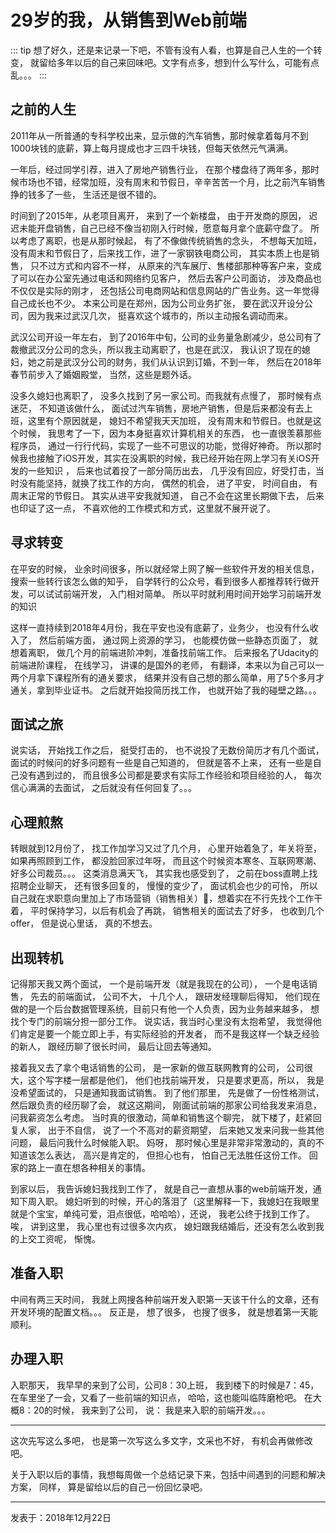 

# 29岁的我，从销售到Web前端		

::: tip
想了好久，还是来记录一下吧，不管有没有人看，也算是自己人生的一个转变， 就留给多年以后的自己来回味吧。文字有点多，想到什么写什么，可能有点乱。。。
:::

## 之前的人生

2011年从一所普通的专科学校出来，显示做的汽车销售，那时候拿着每月不到1000块钱的底薪，算上每月提成也才三四千块钱，但每天依然元气满满。
	
一年后，经过同学引荐，进入了房地产销售行业， 在那个楼盘待了两年多，那时候市场也不错，经常加班，没有周末和节假日，辛辛苦苦一个月，比之前汽车销售挣的钱多了一些， 生活还是很不错的。

时间到了2015年，从老项目离开， 来到了一个新楼盘， 由于开发商的原因， 迟迟未能开盘销售，自己已经不像当初刚入行时候，愿意每月拿个底薪守盘了。 所以考虑了离职，也是从那时候起， 有了不像做传统销售的念头， 不想每天加班，没有周末和节假日了，后来找工作，进了一家钢铁电商公司， 其实本质上也是销售， 只不过方式和内容不一样， 从原来的汽车展厅、售楼部那种等客户来，变成了可以在办公室先通过电话和网络约见客户， 然后去客户公司面访， 涉及商品也不仅仅是实际的刚才， 还包括公司电商网站和信息网站的广告业务。这一年觉得自己成长也不少。 本来公司是在郑州，因为公司业务扩张， 要在武汉开设分公司，因为我来过武汉几次， 挺喜欢这个城市的，所以主动报名调动而来。

武汉公司开设一年左右， 到了2016年中旬，公司的业务量急剧减少，总公司有了裁撤武汉分公司的念头，所以我主动离职了，也是在武汉， 我认识了现在的媳妇，她之前是武汉分公司的财务，我们从认识到订婚，不到一年， 然后在2018年春节前步入了婚姻殿堂， 当然，这些是题外话。

没多久媳妇也离职了， 没多久找到了另一家公司。而我就有点慢了， 那时候有点迷茫， 不知道该做什么， 面试过汽车销售，房地产销售，但是后来都没有去上班，这里有个原因就是， 媳妇不希望我天天加班， 没有周末和节假日。也就是这个时候， 我思考了一下，因为本身挺喜欢计算机相关的东西， 也一直很羡慕那些程序员， 通过一行行代码，实现了一些不可思议的功能，觉得好神奇。 所以那时候我也接触了iOS开发，其实在没离职的时候，我已经开始在网上学习有关iOS开发的一些知识 ， 后来也试着投了一部分简历出去， 几乎没有回应，好受打击，当时没有能坚持，就换了找工作的方向， 偶然的机会， 进了平安， 时间自由， 有周末正常的节假日。 其实从进平安我就知道， 自己不会在这里长期做下去， 后来也印证了这一点， 不喜欢他的工作模式和方式，这里就不展开说了。 

## 寻求转变

在平安的时候， 业余时间很多，所以就经常上网了解一些软件开发的相关信息， 搜索一些转行该怎么做的知乎， 自学转行的公众号，看到很多人都推荐转行做开发，可以试试前端开发， 入门相对简单。 所以平时就利用时间开始学习前端开发的知识

这样一直持续到2018年4月份，我在平安也没有底薪了，业务少， 也没有什么收入了， 然后前端方面， 通过网上资源的学习， 也能模仿做一些静态页面了， 就想着离职， 做几个月的前端进阶冲刺，准备找前端工作。 后来报名了Udacity的前端进阶课程， 在线学习， 讲课的是国外的老师， 有翻译，本来以为自己可以一两个月拿下课程所有的通关要求， 结果并没有自己想的那么简单，用了5个多月才通关，拿到毕业证书。 之后就开始投简历找工作， 也就开始了我的碰壁之路。。。

## 面试之旅

说实话， 开始找工作之后， 挺受打击的， 也不说投了无数份简历才有几个面试， 面试的时候问的好多问题有一些是自己知道的， 但就是答不上来， 还有一些是自己没有遇到过的， 而且很多公司都是要求有实际工作经验和项目经验的人， 每次信心满满的去面试， 之后就没有任何回复了。。。

## 心理煎熬

转眼就到12月份了， 找工作加学习又过了几个月， 心里开始着急了，年关将至，如果再照顾到工作， 都没脸回家过年呀， 而且这个时候资本寒冬、互联网寒潮、好多公司裁员。。。 这类消息满天飞， 其实我也感受到了， 之前在boss直聘上找招聘企业聊天， 还有很多回复的， 慢慢的变少了， 面试机会也少的可怜， 所以自己就在求职意向里加上了市场营销（销售相关），想着实在不行先找个工作干着， 平时保持学习，以后有机会了再跳， 销售相关的面试去了好多， 也收到几个offer， 但是说心里话， 真的不想去。 

## 出现转机

记得那天我又两个面试， 一个是前端开发（就是我现在的公司）， 一个是电话销售， 先去的前端面试， 公司不大， 十几个人， 跟研发经理聊后得知， 他们现在做的是一个后台数据管理系统，目前只有他一个人负责，因为业务越来越多， 想找个专门的前端分担一部分工作。 说实话，我当时心里没有太抱希望， 我觉得他们肯定是要一个能立即上手，有实际经验的开发者， 而不是我这样一个缺乏经验的新人， 跟经历聊了很长时间， 最后让回去等通知。 

接着我又去了拿个电话销售的公司， 是一家新的做互联网教育的公司， 公司很大，这个写字楼一层都是他们， 他们也找前端开发， 只是要求更高，所以， 我是没希望面试的， 只是通知我面试销售。 到了他们那里， 先是做了一份性格测试， 然后跟负责的经历聊了会， 就这这期间， 刚面试前端的那家公司给我发来消息，问我薪资怎么考虑。 当时真的很激动，简单和销售这个聊完， 就下楼了，赶紧回复人家， 出于不自信， 说了一个不高对的薪资期望， 后来她又发来问我一些其他问题， 最后问我什么时候能入职。 妈呀， 那时候心里是非常非常激动的，真的不知道该怎么表达， 高兴是肯定的， 但担心也有， 怕自己无法胜任这份工作。 回家的路上一直在想各种相关的事情。

到家以后， 我告诉媳妇我找到工作了， 就是自己一直想从事的web前端开发，通知下周入职。 媳妇听到的时候，开心的落泪了（这里解释一下，我媳妇在我眼里就是个宝宝，单纯可爱，泪点很低，哈哈哈），还说， 我老公终于找到工作了。 唉， 讲到这里， 我心里也有过很多次内疚， 媳妇跟我结婚后，还没有怎么收到我的上交工资呢， 惭愧。

## 准备入职

中间有两三天时间， 我就上网搜各种前端开发入职第一天该干什么的文章，还有开发环境的配置文档。。。 反正是， 想了很多， 也搜了很多， 就是想着第一天能顺利。

## 办理入职

入职那天， 我早早的来到了公司，公司8：30上班， 我到楼下的时候是7：45， 在车里坐了一会，又看了一些前端的知识点， 哈哈，这也能叫临阵磨枪吧。
在大概8：20的时候， 我来到了公司， 说： 我是来入职的前端开发。。。



-------

这次先写这么多吧， 也是第一次写这么多文字，文采也不好， 有机会再做修改吧。 

关于入职以后的事情，我想每周做一个总结记录下来，包括中间遇到的问题和解决方案， 同样， 算是留给以后的自己一份回忆录吧。


---

发表于：2018年12月22日







